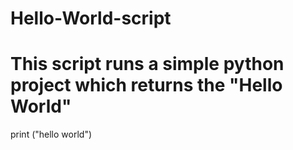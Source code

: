 # Hello-World-script
# This script runs a simple python project which returns the "Hello World"


print ("hello world")

